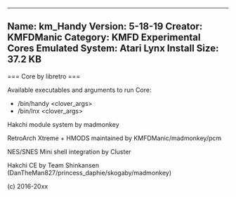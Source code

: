 -----------------------
Name: km_Handy
Version: 5-18-19
Creator: KMFDManic
Category: KMFD Experimental Cores
Emulated System: Atari Lynx
Install Size: 37.2 KB
-----------------------
=== Core by libretro ===

Available executables and arguments to run Core:
- /bin/handy <rom> <clover_args>
- /bin/lnx <rom> <clover_args>

Hakchi module system by madmonkey

RetroArch Xtreme + HMODS maintained by KMFDManic/madmonkey/pcm

NES/SNES Mini shell integration by Cluster

Hakchi CE by Team Shinkansen (DanTheMan827/princess_daphie/skogaby/madmonkey)

(c) 2016-20xx

